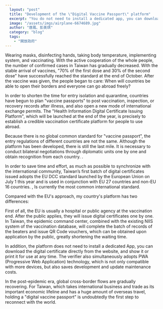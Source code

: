 ```yaml
---
  layout: "post"
  title: "Development of the \"Digital Vaccine Passport\" platform"
  excerpt: "You do not need to install a dedicated app, you can download the digital certificate directly from the website."
  image: "/assets/imgs/airplane-6674689.jpg"
  author: "唐鳳、彭美琪"
  category: "blog"
  tags: 
    - "開放政府"
---
```



Wearing masks, disinfecting hands, taking body temperature, implementing system, and vaccinating. With the active cooperation of the whole people, the number of confirmed cases in Taiwan has gradually decreased. With the stable arrival of vaccines, "70% of the first dose and 30% of the second dose" have successfully reached the standard at the end of October. After the vaccine was given, the people began to care: When will countries be able to open their borders and everyone can go abroad freely? 

In order to shorten the time for entry isolation and quarantine, countries have begun to plan "vaccine passports" to post vaccination, inspection, or recovery records after illness, and also open a new mode of international exchange permits. The "Health Information Digital Certificate Issuing Platform", which will be launched at the end of the year, is precisely to establish a credible vaccination certificate platform for people to use abroad. 

Because there is no global common standard for "vaccine passport", the entry regulations of different countries are not the same. Although the platform has been developed, there is still the last mile. It is necessary to conduct bilateral negotiations through diplomatic units one by one and obtain recognition from each country. . 

In order to save time and effort, as much as possible to synchronize with the international community, Taiwan’s first batch of digital certificates issued adopts the EU DCC standard launched by the European Union on July 1 this year and is used in conjunction with EU 27 countries and non-EU 16 countries. , Is currently the most common international standard. 

Compared with the EU's approach, my country's platform has two differences:

First of all, the EU is usually a hospital or public agency at the vaccination end. After the public applies, they will issue digital certificates one by one. In Taiwan, the epidemic command center, combined with the existing NIIS system of the vaccination database, will complete the batch of records of the beaters and issue QR Code vouchers, which can be obtained upon application by the public, greatly shortening the waiting time. 

In addition, the platform does not need to install a dedicated App, you can download the digital certificate directly from the website, and show it or print it for use at any time. The verifier also simultaneously adopts PWA (Progressive Web Application) technology, which is not only compatible with more devices, but also saves development and update maintenance costs. 

In the post-epidemic era, global cross-border flows are gradually recovering. For Taiwan, which takes international business and trade as its important economic lifeline and has a huge amount of overseas travel, holding a "digital vaccine passport" is undoubtedly the first step to reconnect with the world. 
